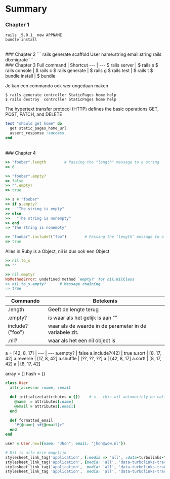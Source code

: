 # Summary




### Chapter 1
```
rails _5.0.1_ new APPNAME
bundle install
```


<br/>
### Chapter 2
```
rails generate scaffold User name:string email:string
rails db:migrate
```


<br/>
### Chapter 3
Full command	| Shortcut
--- | ---
$ rails server |	$ rails s
$ rails console	| $ rails c
$ rails generate	| $ rails g
$ rails test	| $ rails t
$ bundle install	| $ bundle

Je kan een commando ook wer ongedaan maken
```
$ rails generate controller StaticPages home help
$ rails destroy  controller StaticPages home help
```

The hypertext transfer protocol (HTTP) defines the basic operations
GET, POST, PATCH, and DELETE

``` ruby
test "should get home" do
  get static_pages_home_url
  assert_response :success
end
```


<br/>
### Chapter 4

``` ruby
>> "foobar".length        # Passing the "length" message to a string
=> 6
```

``` ruby
>> "foobar".empty?
=> false
>> "".empty?
=> true
```

``` ruby
>> s = "foobar"
>> if s.empty?
>>   "The string is empty"
>> else
>>   "The string is nonempty"
>> end
=> "The string is nonempty"
```

``` ruby
>> "foobar".include?("foo")        # Passing the "length" message to a string
=> true
```

Alles in Ruby is a Object, nil is dus ook een Object

``` ruby
>> nil.to_s
=> ""
```

``` ruby
>> nil.empty?
NoMethodError: undefined method `empty?' for nil:NilClass
>> nil.to_s.empty?      # Message chaining
=> true
```


Commando	| Betekenis
--- | ---
.length | Geeft de lengte terug
.empty? |	is waar als het gelijk is aan ""
include?("foo")	| waar als de waarde in de parameter in de variabele zit.
.nil?| waar als het een nil object is

a = [42, 8, 17] |
--- | ---
a.empty? | false
a.include?(42) | true
a.sort | [8, 17, 42]
a.reverse |  [17, 8, 42]
a.shuffle | [??, ??, ??]
a | [42, 8, 17]
a.sort! | [8, 17, 42]
a | [8, 17, 42]

array = []
hash = {}


``` ruby
class User
  attr_accessor :name, :email

  def initialize(attributes = {})    # <-- this wil automaticly be called with User.new
    @name  = attributes[:name]
    @email = attributes[:email]
  end

  def formatted_email
    "#{@name} <#{@email}>"
  end
end

user = User.new({name: "Jhon", email: "jhon@wow.nl"})

# Dit is alle drie mogelijk
stylesheet_link_tag('application', {:media => 'all', :data-turbolinks-track => 'reload'})
stylesheet_link_tag('application', {media: 'all', 'data-turbolinks-track': 'reload'})
stylesheet_link_tag('application',  media: 'all', 'data-turbolinks-track': 'reload')
stylesheet_link_tag 'application',  media: 'all', 'data-turbolinks-track': 'reload'
```
